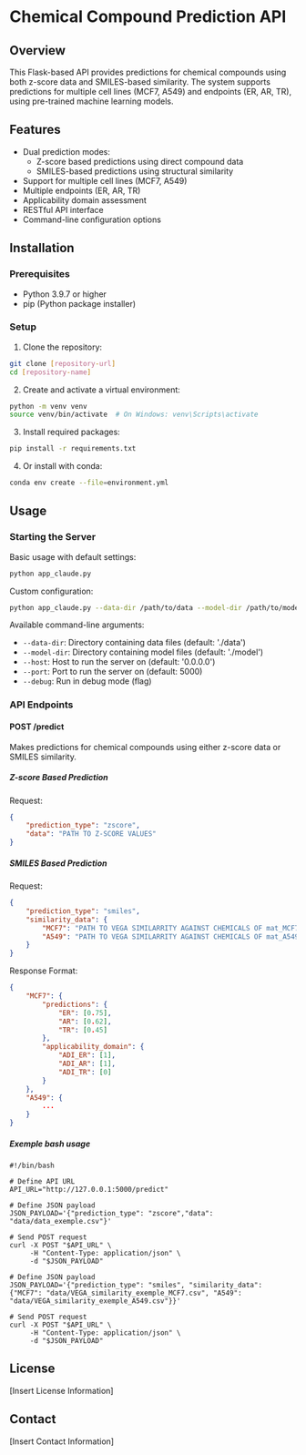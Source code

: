 # Chemical Compound Prediction API

## Overview
This Flask-based API provides predictions for chemical compounds using both z-score data and SMILES-based similarity. The system supports predictions for multiple cell lines (MCF7, A549) and endpoints (ER, AR, TR), using pre-trained machine learning models.

## Features
- Dual prediction modes:
  - Z-score based predictions using direct compound data
  - SMILES-based predictions using structural similarity
- Support for multiple cell lines (MCF7, A549)
- Multiple endpoints (ER, AR, TR)
- Applicability domain assessment
- RESTful API interface
- Command-line configuration options

## Installation

### Prerequisites
- Python 3.9.7 or higher
- pip (Python package installer)

### Setup
1. Clone the repository:
```bash
git clone [repository-url]
cd [repository-name]
```

2. Create and activate a virtual environment:
```bash
python -m venv venv
source venv/bin/activate  # On Windows: venv\Scripts\activate
```

3. Install required packages:
```bash
pip install -r requirements.txt
```

4. Or install with conda:
```bash
conda env create --file=environment.yml
```

## Usage

### Starting the Server
Basic usage with default settings:
```bash
python app_claude.py
```

Custom configuration:
```bash
python app_claude.py --data-dir /path/to/data --model-dir /path/to/models --port 8000 --debug
```

Available command-line arguments:
- `--data-dir`: Directory containing data files (default: './data')
- `--model-dir`: Directory containing model files (default: './model')
- `--host`: Host to run the server on (default: '0.0.0.0')
- `--port`: Port to run the server on (default: 5000)
- `--debug`: Run in debug mode (flag)

### API Endpoints

#### POST /predict
Makes predictions for chemical compounds using either z-score data or SMILES similarity.

##### Z-score Based Prediction
Request:
```json
{
    "prediction_type": "zscore",
    "data": "PATH TO Z-SCORE VALUES"
}
```

##### SMILES Based Prediction
Request:
```json
{
    "prediction_type": "smiles",
    "similarity_data": {
        "MCF7": "PATH TO VEGA SIMILARRITY AGAINST CHEMICALS OF mat_MCF7_24h_10uM_all_clean_desc_ER_AR_TR",
        "A549": "PATH TO VEGA SIMILARRITY AGAINST CHEMICALS OF mat_A549_24h_10uM_all_clean_desc_ER_AR_TR"
    }
}
```

Response Format:
```json
{
    "MCF7": {
        "predictions": {
            "ER": [0.75],
            "AR": [0.62],
            "TR": [0.45]
        },
        "applicability_domain": {
            "ADI_ER": [1],
            "ADI_AR": [1],
            "ADI_TR": [0]
        }
    },
    "A549": {
        ...
    }
}
```

##### Exemple bash usage
```
#!/bin/bash

# Define API URL
API_URL="http://127.0.0.1:5000/predict"

# Define JSON payload
JSON_PAYLOAD='{"prediction_type": "zscore","data": "data/data_exemple.csv"}'

# Send POST request
curl -X POST "$API_URL" \
     -H "Content-Type: application/json" \
     -d "$JSON_PAYLOAD"

# Define JSON payload
JSON_PAYLOAD='{"prediction_type": "smiles", "similarity_data": {"MCF7": "data/VEGA_similarity_exemple_MCF7.csv", "A549": "data/VEGA_similarity_exemple_A549.csv"}}'

# Send POST request
curl -X POST "$API_URL" \
     -H "Content-Type: application/json" \
     -d "$JSON_PAYLOAD"
```

## License
[Insert License Information]

## Contact
[Insert Contact Information]